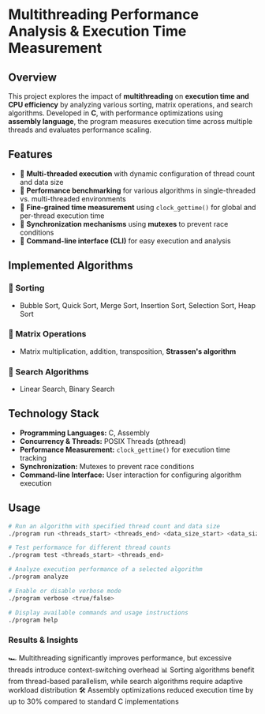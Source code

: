 # Multithreading Performance Analysis & Execution Time Measurement  

## Overview  
This project explores the impact of **multithreading** on **execution time and CPU efficiency** by analyzing various sorting, matrix operations, and search algorithms. Developed in **C**, with performance optimizations using **assembly language**, the program measures execution time across multiple threads and evaluates performance scaling.  

## Features  
- 🔹 **Multi-threaded execution** with dynamic configuration of thread count and data size  
- 🔹 **Performance benchmarking** for various algorithms in single-threaded vs. multi-threaded environments  
- 🔹 **Fine-grained time measurement** using `clock_gettime()` for global and per-thread execution time  
- 🔹 **Synchronization mechanisms** using **mutexes** to prevent race conditions  
- 🔹 **Command-line interface (CLI)** for easy execution and analysis  

## Implemented Algorithms  
### 📌 Sorting  
- Bubble Sort, Quick Sort, Merge Sort, Insertion Sort, Selection Sort, Heap Sort  

### 📌 Matrix Operations  
- Matrix multiplication, addition, transposition, **Strassen's algorithm**  

### 📌 Search Algorithms  
- Linear Search, Binary Search  

## Technology Stack  
- **Programming Languages:** C, Assembly  
- **Concurrency & Threads:** POSIX Threads (pthread)  
- **Performance Measurement:** `clock_gettime()` for execution time tracking  
- **Synchronization:** Mutexes to prevent race conditions  
- **Command-line Interface:** User interaction for configuring algorithm execution  

## Usage  
```bash
# Run an algorithm with specified thread count and data size
./program run <threads_start> <threads_end> <data_size_start> <data_size_end>

# Test performance for different thread counts
./program test <threads_start> <threads_end>

# Analyze execution performance of a selected algorithm
./program analyze 

# Enable or disable verbose mode
./program verbose <true/false>

# Display available commands and usage instructions
./program help
```
### Results & Insights
🏎 Multithreading significantly improves performance, but excessive threads introduce context-switching overhead
📊 Sorting algorithms benefit from thread-based parallelism, while search algorithms require adaptive workload distribution
🛠 Assembly optimizations reduced execution time by up to 30% compared to standard C implementations
